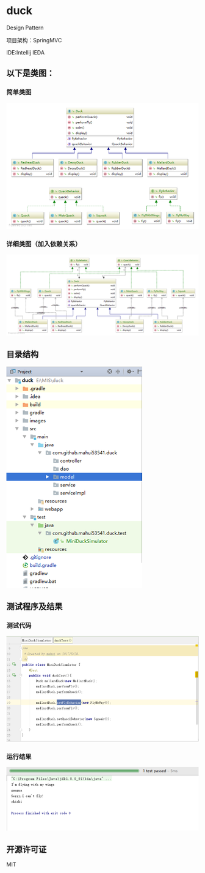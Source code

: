 # duck
Design Pattern

  项目架构：SpringMVC
  
  IDE:Intellij IEDA
  ## 以下是类图：
  
  
  ### 简单类图
  ![类图](images/diagram.png)
  
  ### 详细类图（加入依赖关系）
  
  ![类图](images/diagram2.png)
  
  ## 目录结构
  
  ![目录结构](images/structure.png)
  
  ## 测试程序及结果
  
   ### 测试代码
   
   ![测试类](images/test.png)
   
   ### 运行结果
   
   ![运行结果](images/result.png)
  ## 开源许可证
   MIT

